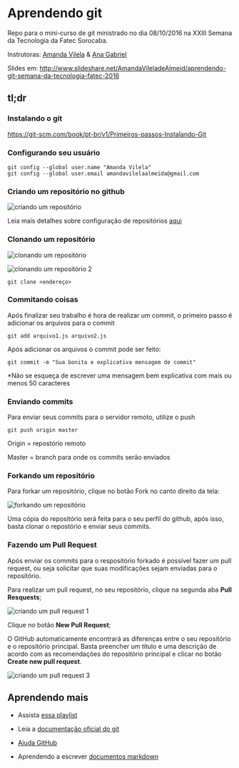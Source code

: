 # Aprendendo git
Repo para o mini-curso de git ministrado no dia 08/10/2016 na XXIII Semana da Tecnologia da Fatec Sorocaba.

Instrutoras: [Amanda Vilela](https://github.com/amandavilela) & [Ana Gabriel](https://github.com/AnaaGabriel)

Slides em: http://www.slideshare.net/AmandaVileladeAlmeid/aprendendo-git-semana-da-tecnologia-fatec-2016


## tl;dr

### Instalando o git

https://git-scm.com/book/pt-br/v1/Primeiros-passos-Instalando-Git

### Configurando seu usuário
```
git config --global user.name "Amanda Vilela"
git config --global user.email amandavilelaalmeida@gmail.com
```

### Criando um repositório no github

![criando um repositório](https://help.github.com/assets/images/help/repository/repo-create.png)

Leia mais detalhes sobre configuração de repositórios [aqui](https://help.github.com/articles/create-a-repo/)

### Clonando um repositório

![clonando um repositório](https://help.github.com/assets/images/help/repository/clone-repo-clone-url-button.png)

![clonando um repositório 2](https://help.github.com/assets/images/help/repository/https-url-clone.png)

```
git clone <endereço>
```

### Commitando coisas

Após finalizar seu trabalho é hora de realizar um commit, o primeiro passo é adicionar os arquivos para o commit

```
git add arquivo1.js arquivo2.js
```

Após adicionar os arquivos o commit pode ser feito:

``` 
git commit -m "Sua bonita e explicativa mensagem de commit"
```
*Não se esqueça de escrever uma mensagem bem explicativa com mais ou menos 50 caracteres

### Enviando commits

Para enviar seus commits para o servidor remoto, utilize o push

```
git push origin master
``` 
Origin = repostório remoto

Master = branch para onde os commits serão enviados

### Forkando um repositório

Para forkar um repositório, clique no botão Fork no canto direito da tela:

![forkando um repositório](https://help.github.com/assets/images/help/repository/fork_button.jpg)

Uma cópia do repositório será feita para o seu perfil do github, após isso, basta clonar o repostório e enviar seus commits.

### Fazendo um Pull Request

Após enviar os commits para o respositório forkado é possível fazer um pull request, ou seja solicitar que suas modificações sejam enviadas para o repositório.

Para realizar um pull request, no seu repositório, clique na segunda aba __Pull Resquests__;

![criando um pull request 1](http://i.imgur.com/4T7o8cI.png)

Clique no botão __New Pull Request__;

O GitHub automaticamente encontrará as diferenças entre o seu repositório e o repositório principal. Basta preencher um título e uma descrição de acordo com as recomendações do repositório principal e clicar no botão __Create new pull request__.

![criando um pull request 3](https://help.github.com/assets/images/help/pull_requests/pullrequest-send.png)


## Aprendendo mais

- Assista [essa playlist](https://www.youtube.com/playlist?list=PLInBAd9OZCzzHBJjLFZzRl6DgUmOeG3H0)

- Leia a [documentação oficial do git](https://git-scm.com/)

- [Ajuda GitHub](https://help.github.com/)

- Aprendendo a escrever [documentos markdown](www.markdowntutorial.com/)



